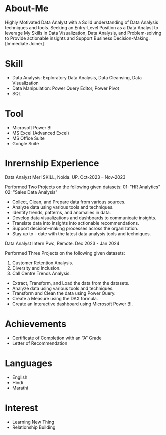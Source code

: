 # About-Me
Highly Motivated Data Analyst with a Solid understanding of Data Analysis techniques and tools. Seeking an Entry-Level Position as a Data Analyst to leverage My Skills in Data Visualization, Data Analysis, and Problem-solving to Provide actionable insights and Support Business Decision-Making. [Immediate Joiner]
# Skill
* Data Analysis: Exploratory Data Analysis, Data Cleansing, Data Visualization
* Data Manipulation: Power Query Editor, Power Pivot
* SQL
# Tool
* Microsoft Power BI
* MS Excel (Advanced Excel)
* MS Office Suite
* Google Suite
# Inrernship Experience
  Data Analyst Meri SKILL, Noida. UP. 
  Oct-2023 – Nov-2023
  
  Performed Two Projects on the following given datasets:
  01: "HR Analytics"
  02: "Sales Data Analysis"
  
  * Collect, Clean, and Prepare data from various sources.
  * Analyze data using various tools and techniques.
  * Identify trends, patterns, and anomalies in data.
  * Develop data visualizations and dashboards to communicate insights.
  * Translate data into insights into actionable recommendations.
  * Support decision–making processes across the organization.
  * Stay up to – date with the latest data analysis tools and techniques.

Data Analyst Intern Pwc, Remote. Dec 2023 - Jan 2024

Performed Three Projects on the following given datasets:
01. Customer Retention Analysis.
02. Diversity and Inclusion.
03. Call Centre Trends Analysis.
* Extract, Transform, and Load the data from the datasets.
* Analyze data using various tools and techniques.
* Transform and Clean the data using Power Query.
* Create a Measure using the DAX formula.
* Create an Interactive dashboard using Microsoft Power BI.

# Achievements
* Certificate of Completion with an “A” Grade
* Letter of Recommendation

# Languages
* English
* Hindi
* Marathi

# Interest
* Learning New Thing
* Relationship Building


